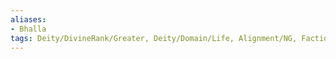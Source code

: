 ```yaml
---
aliases:
- Bhalla
tags: Deity/DivineRank/Greater, Deity/Domain/Life, Alignment/NG, Faction/TwelvePowers
---
```

